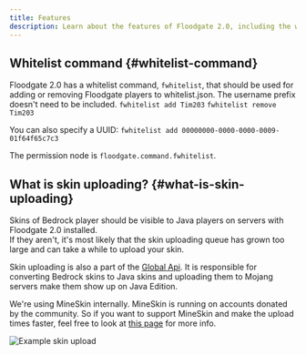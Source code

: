 ```yaml
---
title: Features
description: Learn about the features of Floodgate 2.0, including the whitelist command and skin uploading.
---
```


## Whitelist command {#whitelist-command}

Floodgate 2.0 has a whitelist command, `fwhitelist`, that should be used for adding or removing Floodgate players to whitelist.json. The username prefix doesn't need to be included.
`fwhitelist add Tim203`
`fwhitelist remove Tim203`

You can also specify a UUID: `fwhitelist add 00000000-0000-0000-0009-01f64f65c7c3`

The permission node is `floodgate.command.fwhitelist`.

## What is skin uploading? {#what-is-skin-uploading}
Skins of Bedrock player should be visible to Java players on servers with Floodgate 2.0 installed.  
If they aren't, it's most likely that the skin uploading queue has grown too large and can take a while to upload your skin.

Skin uploading is also a part of the [Global Api](/wiki/api/api.geysermc.org/global-api/). It is responsible for converting Bedrock skins to Java skins and uploading them to Mojang servers make them show up on Java Edition.

We're using MineSkin internally. MineSkin is running on accounts donated by the community. So if you want to support MineSkin and make the upload times faster, feel free to look at [this page](https://mineskin.org/account) for more info.

![Example skin upload](/img/wiki/skin_upload_example.png)
